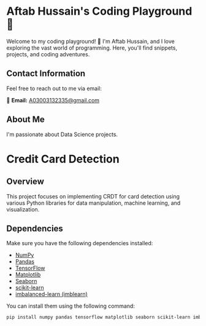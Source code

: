 # Aftab Hussain's Coding Playground 🚀

Welcome to my coding playground! 👋 I'm Aftab Hussain, and I love exploring the vast world of programming. Here, you'll find snippets, projects, and coding adventures.

## Contact Information

Feel free to reach out to me via email:

📧 **Email:** A03003132335@gmail.com

## About Me

I'm passionate about Data Science projects.

# Credit Card Detection

## Overview

This project focuses on implementing CRDT for card detection using various Python libraries for data manipulation, machine learning, and visualization.

## Dependencies

Make sure you have the following dependencies installed:

- [NumPy](https://numpy.org/)
- [Pandas](https://pandas.pydata.org/)
- [TensorFlow](https://www.tensorflow.org/)
- [Matplotlib](https://matplotlib.org/)
- [Seaborn](https://seaborn.pydata.org/)
- [scikit-learn](https://scikit-learn.org/)
- [imbalanced-learn (imblearn)](https://imbalanced-learn.org/)

You can install them using the following command:

```bash
pip install numpy pandas tensorflow matplotlib seaborn scikit-learn imbalanced-learn
